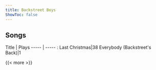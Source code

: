 ```yaml
---
title: Backstreet Boys
ShowToc: false
---
```


## Songs
Title | Plays 
----- | ----- : 
Last Christmas|38
Everybody (Backstreet's Back)|1

{{< more >}}